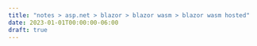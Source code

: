 ```yaml
---
title: "notes > asp.net > blazor > blazor wasm > blazor wasm hosted"
date: 2023-01-01T00:00:00-06:00
draft: true
---
```

